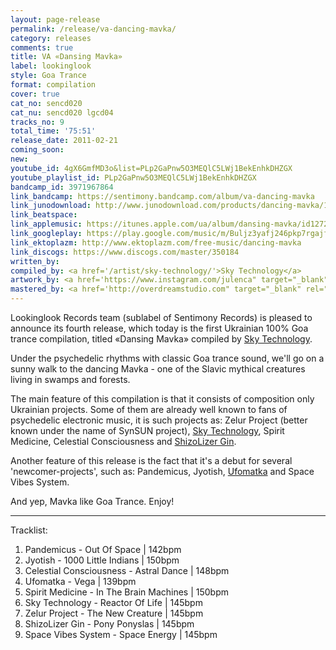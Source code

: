 ```yaml
---
layout: page-release
permalink: /release/va-dancing-mavka/
category: releases
comments: true
title: VA «Dansing Mavka»
label: lookinglook
style: Goa Trance
format: compilation
cover: true
cat_no: sencd020
cat_nu: sencd020 lgcd04
tracks_no: 9
total_time: '75:51'
release_date: 2011-02-21
coming_soon: 
new: 
youtube_id: 4gX6GmfMD3o&list=PLp2GaPnw5O3MEQlC5LWj1BekEnhkDHZGX
youtube_playlist_id: PLp2GaPnw5O3MEQlC5LWj1BekEnhkDHZGX
bandcamp_id: 3971967864
link_bandcamp: https://sentimony.bandcamp.com/album/va-dancing-mavka
link_junodownload: http://www.junodownload.com/products/dancing-mavka/1658401-02
link_beatspace: 
link_applemusic: https://itunes.apple.com/ua/album/dansing-mavka/id1272427474?l=uk
link_googleplay: https://play.google.com/music/m/Buljz3yafj246pkp7rgajfr3y3m?t=Dansing_Mavka
link_ektoplazm: http://www.ektoplazm.com/free-music/dancing-mavka
link_discogs: https://www.discogs.com/master/350184
written_by: 
compiled_by: <a href='/artist/sky-technology/'>Sky Technology</a>
artwork_by: <a href='https://www.instagram.com/julenca" target="_blank" rel="noopener'>Ju Ju</a>
mastered_by: <a href='http://overdreamstudio.com" target="_blank" rel="noopener'>Makus @ Overdream Studio</a>
---
```


Lookinglook Records team (sublabel of Sentimony Records) is pleased to announce its fourth release, which today is the first Ukrainian 100% Goa trance compilation, titled «Dansing Mavka» compiled by <a href='/artist/sky-technology/'>Sky Technology</a>.

Under the psychedelic rhythms with classic Goa trance sound, we'll go on a sunny walk to the dancing Mavka - one of the Slavic mythical creatures living in swamps and forests.

The main feature of this compilation is that it consists of composition only Ukrainian projects. Some of them are already well known to fans of psychedelic electronic music, it is such projects as: Zelur Project (better known under the name of SynSUN project), <a href='/artist/sky-technology/'>Sky Technology</a>, Spirit Medicine, Celestial Consciousness and <a href='/artist/shizoLizer-gin/'>ShizoLizer Gin</a>.

Another feature of this release is the fact that it's a debut for several 'newcomer-projects', such as: Pandemicus, Jyotish, <a href='/artist/ufomatka/'>Ufomatka</a> and Space Vibes System.

And yep, Mavka like Goa Trance. Enjoy!

---
Tracklist:

01. Pandemicus - Out Of Space \| 142bpm
02. Jyotish - 1000 Little Indians \| 150bpm
03. Celestial Consciousness - Astral Dance \| 148bpm
04. Ufomatka - Vega \| 139bpm
05. Spirit Medicine - In The Brain Machines \| 150bpm
06. Sky Technology - Reactor Of Life \| 145bpm
07. Zelur Project - The New Creature \| 145bpm
08. ShizoLizer Gin - Pony Ponyslas \| 145bpm
09. Space Vibes System - Space Energy \| 145bpm
